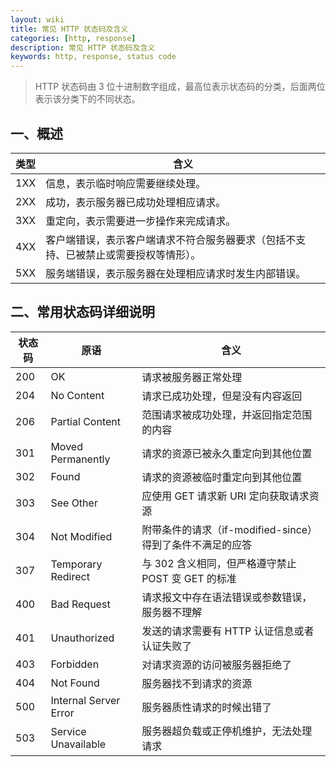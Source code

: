 ```yaml
---
layout: wiki
title: 常见 HTTP 状态码及含义
categories: [http, response]
description: 常见 HTTP 状态码及含义
keywords: http, response, status code
---
```


> HTTP 状态码由 3 位十进制数字组成，最高位表示状态码的分类，后面两位表示该分类下的不同状态。

## 一、概述

类型 | 含义
---  | ---
1XX | 信息，表示临时响应需要继续处理。
2XX | 成功，表示服务器已成功处理相应请求。
3XX | 重定向，表示需要进一步操作来完成请求。
4XX | 客户端错误，表示客户端请求不符合服务器要求（包括不支持、已被禁止或需要授权等情形）。
5XX | 服务端错误，表示服务器在处理相应请求时发生内部错误。

## 二、常用状态码详细说明


状态码 | 原语                  | 含义
---    | ---                   | ---
200    | OK                    | 请求被服务器正常处理
204    | No Content            | 请求已成功处理，但是没有内容返回
206    | Partial Content       | 范围请求被成功处理，并返回指定范围的内容
301    | Moved Permanently     | 请求的资源已被永久重定向到其他位置
302    | Found                 | 请求的资源被临时重定向到其他位置
303    | See Other             | 应使用 GET 请求新 URI 定向获取请求资源
304    | Not Modified          | 附带条件的请求（if-modified-since）得到了条件不满足的应答
307    | Temporary Redirect    | 与 302 含义相同，但严格遵守禁止 POST 变 GET 的标准
400    | Bad Request           | 请求报文中存在语法错误或参数错误，服务器不理解
401    | Unauthorized          | 发送的请求需要有 HTTP 认证信息或者认证失败了
403    | Forbidden             | 对请求资源的访问被服务器拒绝了
404    | Not Found             | 服务器找不到请求的资源
500    | Internal Server Error | 服务器质性请求的时候出错了
503    | Service Unavailable   | 服务器超负载或正停机维护，无法处理请求



























































